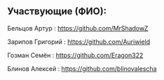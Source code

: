 ## Участвующие (ФИО):

Бельцов Артур : https://github.com/MrShadowZ

Зарипов Григорий : https://github.com/Auriwield

Гозман Семён : https://github.com/Eragon322

Блинов Алексей : https://github.com/blinovalescha
